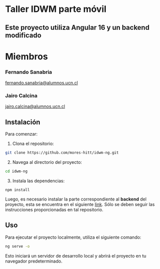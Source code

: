 # Taller IDWM parte móvil

## Este proyecto utiliza Angular 16 y  un backend modificado

# Miembros

### Fernando Sanabria
fernando.sanabria@alumnos.ucn.cl
### Jairo Calcina
jairo.calcina@alumnos.ucn.cl

## Instalación

Para comenzar:

1. Clona el repositorio: 
```bash
git clone https://github.com/mores-hitt/idwm-ng.git
```

2. Navega al directorio del proyecto:
```bash
cd idwm-ng
```

3. Instala las dependencias: 
```
npm install
```

Luego, es necesario instalar la parte correspondiente al **backend** del proyecto, esta se encuentra en el siguiente [link](https://github.com/Broukt/project-dotnet-api). Sólo se deben seguir las instrucciones proporcionadas en tal repositorio.

## Uso

Para ejecutar el proyecto localmente, utiliza el siguiente comando:

```bash
ng serve -o
```

Esto iniciará un servidor de desarrollo local y abrirá el proyecto en tu navegador predeterminado.
